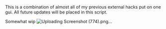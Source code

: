 This is a combination of almost all of my previous external hacks put on one gui. All future updates will be placed in this script. 

Somewhat wip
![Uploading Screenshot (774).png…]()
